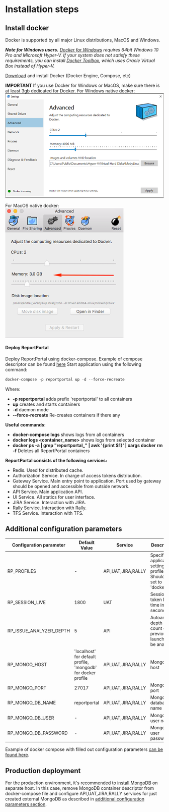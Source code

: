 Installation steps 
======================

## Install docker 
Docker is supported by all major Linux distributions, MacOS and Windows.

***Note for Windows users.***
*[Docker for Windows](https://docs.docker.com/docker-for-windows/) requires 64bit Windows 10 Pro and Microsoft Hyper-V. 
If your system does not satisfy these requirements, 
you can install [Docker Toolbox](https://docs.docker.com/toolbox/toolbox_install_windows/), 
which uses Oracle Virtual Box instead of Hyper-V.*

[Download](https://www.docker.com/community-edition) and install Docker (Docker Engine, Compose, etc)

**IMPORTANT**
If you use Docker for Windows or MacOS, make sure there is at least 3gb dedicated for Docker.
For Windows native docker:
![Image](Images/installation/docker_config_win.png)

For MacOS native docker:
![Image](Images/installation/docker_config_macos.png)


#### Deploy ReportPortal

Deploy ReportPortal using docker-compose. 
Example of compose descriptor can be found [here](<https://github.com/reportportal/reportportal/blob/master/docker-compose.yml>)
Start application using the following command:

~~~~~~~~~~~~~~~~~~~~~~~~~~~~~~~~~~~~~~~~~~~~~~~~~~~~~~~~~~~~~~~~~~~~~~~~~~~~~~~~ powershell
docker-compose -p reportportal up -d --force-recreate
~~~~~~~~~~~~~~~~~~~~~~~~~~~~~~~~~~~~~~~~~~~~~~~~~~~~~~~~~~~~~~~~~~~~~~~~~~~~~~~~

Where:
- **-p reportportal** adds prefix 'reportportal' to all containers
- **up** creates and starts containers
- **-d** daemon mode
- **--force-recreate** Re-creates containers if there any

**Useful commands:**
- **docker-compose logs** shows logs from all containers
- **docker logs &lt;container_name&gt;** shows logs from selected container
- **docker ps -a | grep "reportportal_" | awk '{print $1}' | xargs docker rm -f** Deletes all ReportPortal containers

**ReportPortal consists of the following services:**

- Redis. Used for distributed cache.
- Authorization Service. In charge of access tokens distribution.
- Gateway Service. Main entry point to application. Port used by gateway should be opened and accessible from outside network.
- API Service. Main application API.
- UI Service. All statics for user interface.
- JIRA Service. Interaction with JIRA.
- Rally Service. Interaction with Rally.
- TFS Service. Interaction with TFS.

## Additional configuration parameters

| Configuration parameter | Default Value | Service | Description |
|-------------------------| ------------- | --------|-------------|
| RP_PROFILES | - | API,UAT,JIRA,RALLY | Specifies application settings profiles. Should be set to 'docker' |
| RP_SESSION_LIVE | 1800 | UAT | Session token live time in seconds|
| RP_ISSUE_ANALYZER_DEPTH | 5 | API | Autoanalysis depth - count of previous launches to be analyzed |
| RP_MONGO_HOST | 'localhost' for default profile, 'mongodb' for docker profile | API,UAT,JIRA,RALLY | MongoDB host|
| RP_MONGO_PORT | 27017 | API,UAT,JIRA,RALLY | MongoDB port|
| RP_MONGO_DB_NAME | reportportal | API,UAT,JIRA,RALLY | MongoDB database name|
| RP_MONGO_DB_USER | - | API,UAT,JIRA,RALLY | MongoDB user name|
| RP_MONGO_DB_PASSWORD | - | API,UAT,JIRA,RALLY | MongoDB user password|

Example of docker compose with filled out configuration parameters [can be found here](https://github.com/reportportal/reportportal/blob/master/docker-compose.yml).



## Production deployment
For the production environment, it's recommended to [install MongoDB](https://docs.mongodb.com/manual/installation/) on separate host.
In this case, remove MongoDB container descriptor from docker-compose file and configure API,UAT,JIRA,RALLY services for just created
external MongoDB as described in [additional configuration parameters section](#additional-configuration-parameters).
